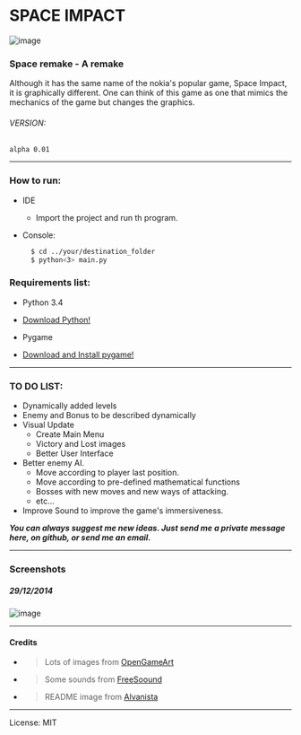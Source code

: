 # SPACE IMPACT
![image](http://media.alvanista.com/uploads/game/24/37640/medium_cover.png)
### Space remake - A remake

Although it has the same name of the nokia's popular game, Space Impact, it is graphically different. One can think of this game as one that mimics the mechanics of the game but changes the graphics. 

###### VERSION:
    alpha 0.01
-----------------------
### How to run:

  * IDE
      * Import the project and run th program.

  * Console:
      ```sh
        $ cd ../your/destination_folder
        $ python<3> main.py
      ```
  
### Requirements list:

*   Python 3.4
  * [Download Python!](https://www.python.org/)

*   Pygame
  * [Download and Install pygame!](http://pygame.org/)
-------

### TO DO LIST:

* Dynamically added levels
* Enemy and Bonus to be described dynamically
* Visual Update
  * Create Main Menu
  * Victory and Lost images
  * Better User Interface
* Better enemy AI.
  * Move according to player last position.
  * Move according to pre-defined mathematical functions
  * Bosses with new moves and new ways of attacking.
  * etc...
* Improve Sound to improve the game's immersiveness.

***You can always suggest me new ideas. Just send me a private message here, on github, or send me an email.***

-------

### Screenshots
##### 29/12/2014
![image](http://i.imgur.com/hQsllSN.png)


-------

#### Credits
  * > Lots of images from [OpenGameArt](http://opengameart.org/)
  * > Some sounds from [FreeSoound](freesound.org)
  * > README image from [Alvanista](http://alvanista.com/games/android/defesa-espacial-space-impact)

-------


License: MIT
